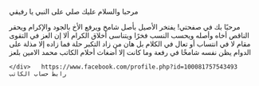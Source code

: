 مرحبا والسلام عليك صلي على النبي يا رفيقي 
<html lang="ar">
<head>
    <meta charset="UTF-8">
    <meta name="viewport" content="width=device-width, initial-scale=1.0">
   
     
      


   

<body>
    <div class="text-box">
        مرحبًا بك في صفحتي! يفتخر الأصيل بأصل شامخ ويرفع الأخ بالجود والإكرام
         ويحقر الناقص أخاه وأصله ويحسب النسب فخرًا ويتناسى أخلاق الكرام
         ألا إن العز في التقوى مقام لا في انتساب أو تعال في الكلام  
         بل هان من زاد التكبر حلة فما زاده إلا مذلة على الدوام
        يظن نفسه شامخًا في رفعة وما كانت إلا أضغاث أحلام
    الكاتب محمد الامين بلعز
       
    </div>   https://www.facebook.com/profile.php?id=100081757543493          رابط حساب الكاتب 
   
</body>

